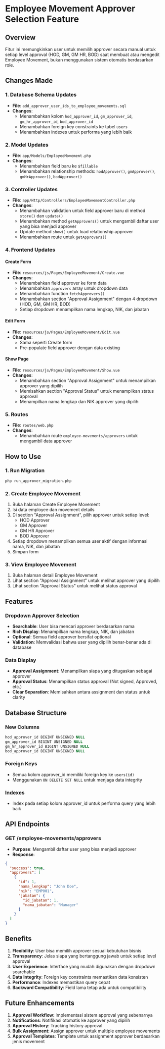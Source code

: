 # Employee Movement Approver Selection Feature

## Overview
Fitur ini memungkinkan user untuk memilih approver secara manual untuk setiap level approval (HOD, GM, GM HR, BOD) saat membuat atau mengedit Employee Movement, bukan menggunakan sistem otomatis berdasarkan role.

## Changes Made

### 1. Database Schema Updates
- **File**: `add_approver_user_ids_to_employee_movements.sql`
- **Changes**:
  - Menambahkan kolom `hod_approver_id`, `gm_approver_id`, `gm_hr_approver_id`, `bod_approver_id`
  - Menambahkan foreign key constraints ke tabel `users`
  - Menambahkan indexes untuk performa yang lebih baik

### 2. Model Updates
- **File**: `app/Models/EmployeeMovement.php`
- **Changes**:
  - Menambahkan field baru ke `$fillable`
  - Menambahkan relationship methods: `hodApprover()`, `gmApprover()`, `gmHrApprover()`, `bodApprover()`

### 3. Controller Updates
- **File**: `app/Http/Controllers/EmployeeMovementController.php`
- **Changes**:
  - Menambahkan validation untuk field approver baru di method `store()` dan `update()`
  - Menambahkan method `getApprovers()` untuk mengambil daftar user yang bisa menjadi approver
  - Update method `show()` untuk load relationship approver
  - Menambahkan route untuk `getApprovers()`

### 4. Frontend Updates

#### Create Form
- **File**: `resources/js/Pages/EmployeeMovement/Create.vue`
- **Changes**:
  - Menambahkan field approver ke form data
  - Menambahkan `approvers` array untuk dropdown data
  - Menambahkan function `fetchApprovers()`
  - Menambahkan section "Approval Assignment" dengan 4 dropdown (HOD, GM, GM HR, BOD)
  - Setiap dropdown menampilkan nama lengkap, NIK, dan jabatan

#### Edit Form
- **File**: `resources/js/Pages/EmployeeMovement/Edit.vue`
- **Changes**:
  - Sama seperti Create form
  - Pre-populate field approver dengan data existing

#### Show Page
- **File**: `resources/js/Pages/EmployeeMovement/Show.vue`
- **Changes**:
  - Menambahkan section "Approval Assignment" untuk menampilkan approver yang dipilih
  - Memisahkan section "Approval Status" untuk menampilkan status approval
  - Menampilkan nama lengkap dan NIK approver yang dipilih

### 5. Routes
- **File**: `routes/web.php`
- **Changes**:
  - Menambahkan route `employee-movements/approvers` untuk mengambil data approver

## How to Use

### 1. Run Migration
```bash
php run_approver_migration.php
```

### 2. Create Employee Movement
1. Buka halaman Create Employee Movement
2. Isi data employee dan movement details
3. Di section "Approval Assignment", pilih approver untuk setiap level:
   - HOD Approver
   - GM Approver  
   - GM HR Approver
   - BOD Approver
4. Setiap dropdown menampilkan semua user aktif dengan informasi nama, NIK, dan jabatan
5. Simpan form

### 3. View Employee Movement
1. Buka halaman detail Employee Movement
2. Lihat section "Approval Assignment" untuk melihat approver yang dipilih
3. Lihat section "Approval Status" untuk melihat status approval

## Features

### Dropdown Approver Selection
- **Searchable**: User bisa mencari approver berdasarkan nama
- **Rich Display**: Menampilkan nama lengkap, NIK, dan jabatan
- **Optional**: Semua field approver bersifat optional
- **Validation**: Memvalidasi bahwa user yang dipilih benar-benar ada di database

### Data Display
- **Approval Assignment**: Menampilkan siapa yang ditugaskan sebagai approver
- **Approval Status**: Menampilkan status approval (Not signed, Approved, etc.)
- **Clear Separation**: Memisahkan antara assignment dan status untuk clarity

## Database Structure

### New Columns
```sql
hod_approver_id BIGINT UNSIGNED NULL
gm_approver_id BIGINT UNSIGNED NULL  
gm_hr_approver_id BIGINT UNSIGNED NULL
bod_approver_id BIGINT UNSIGNED NULL
```

### Foreign Keys
- Semua kolom approver_id memiliki foreign key ke `users(id)`
- Menggunakan `ON DELETE SET NULL` untuk menjaga data integrity

### Indexes
- Index pada setiap kolom approver_id untuk performa query yang lebih baik

## API Endpoints

### GET /employee-movements/approvers
- **Purpose**: Mengambil daftar user yang bisa menjadi approver
- **Response**: 
```json
{
  "success": true,
  "approvers": [
    {
      "id": 1,
      "nama_lengkap": "John Doe",
      "nik": "EMP001",
      "jabatan": {
        "id_jabatan": 1,
        "nama_jabatan": "Manager"
      }
    }
  ]
}
```

## Benefits

1. **Flexibility**: User bisa memilih approver sesuai kebutuhan bisnis
2. **Transparency**: Jelas siapa yang bertanggung jawab untuk setiap level approval
3. **User Experience**: Interface yang mudah digunakan dengan dropdown searchable
4. **Data Integrity**: Foreign key constraints memastikan data konsisten
5. **Performance**: Indexes memastikan query cepat
6. **Backward Compatibility**: Field lama tetap ada untuk compatibility

## Future Enhancements

1. **Approval Workflow**: Implementasi sistem approval yang sebenarnya
2. **Notifications**: Notifikasi otomatis ke approver yang dipilih
3. **Approval History**: Tracking history approval
4. **Bulk Assignment**: Assign approver untuk multiple employee movements
5. **Approval Templates**: Template untuk assignment approver berdasarkan jenis movement
